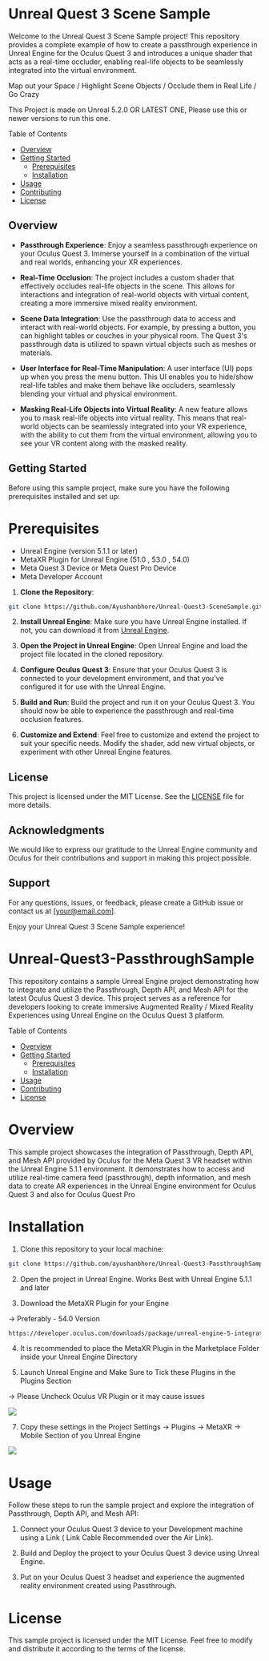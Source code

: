 

# Unreal Quest 3 Scene Sample

Welcome to the Unreal Quest 3 Scene Sample project! This repository provides a complete example of how to create a passthrough experience in Unreal Engine for the Oculus Quest 3 and introduces a unique shader that acts as a real-time occluder, enabling real-life objects to be seamlessly integrated into the virtual environment.

Map out your Space / Highlight Scene Objects / Occlude them in Real Life / Go Crazy

This Project is made on Unreal 5.2.0 OR LATEST ONE, Please use this or newer versions to run this one.

Table of Contents
- [Overview](#overview)
- [Getting Started](#getting-started)
  - [Prerequisites](#prerequisites)
  - [Installation](#installation)
- [Usage](#usage)
- [Contributing](#contributing)
- [License](#license)




## Overview

- **Passthrough Experience**: Enjoy a seamless passthrough experience on your Oculus Quest 3. Immerse yourself in a combination of the virtual and real worlds, enhancing your XR experiences.

- **Real-Time Occlusion**: The project includes a custom shader that effectively occludes real-life objects in the scene. This allows for interactions and integration of real-world objects with virtual content, creating a more immersive mixed reality environment.

- **Scene Data Integration**: Use the passthrough data to access and interact with real-world objects. For example, by pressing a button, you can highlight tables or couches in your physical room. The Quest 3's passthrough data is utilized to spawn virtual objects such as meshes or materials.

- **User Interface for Real-Time Manipulation**: A user interface (UI) pops up when you press the menu button. This UI enables you to hide/show real-life tables and make them behave like occluders, seamlessly blending your virtual and physical environment.

- **Masking Real-Life Objects into Virtual Reality**: A new feature allows you to mask real-life objects into virtual reality. This means that real-world objects can be seamlessly integrated into your VR experience, with the ability to cut them from the virtual environment, allowing you to see your VR content along with the masked reality.

## Getting Started

Before using this sample project, make sure you have the following prerequisites installed and set up:

# Prerequisites
- Unreal Engine (version 5.1.1 or later)
- MetaXR Plugin for Unreal Engine (51.0 , 53.0 , 54.0)
- Meta Quest 3 Device or Meta Quest Pro Device
- Meta Developer Account

1. **Clone the Repository**:


``` bash
git clone https://github.com/Ayushanbhore/Unreal-Quest3-SceneSample.git
```

2. **Install Unreal Engine**:
Make sure you have Unreal Engine installed. If not, you can download it from [Unreal Engine](https://www.unrealengine.com/).

3. **Open the Project in Unreal Engine**:
Open Unreal Engine and load the project file located in the cloned repository.

4. **Configure Oculus Quest 3**:
Ensure that your Oculus Quest 3 is connected to your development environment, and that you've configured it for use with the Unreal Engine.

5. **Build and Run**:
Build the project and run it on your Oculus Quest 3. You should now be able to experience the passthrough and real-time occlusion features.

6. **Customize and Extend**:
Feel free to customize and extend the project to suit your specific needs. Modify the shader, add new virtual objects, or experiment with other Unreal Engine features.

## License

This project is licensed under the MIT License. See the [LICENSE](LICENSE) file for more details.

## Acknowledgments

We would like to express our gratitude to the Unreal Engine community and Oculus for their contributions and support in making this project possible.

## Support

For any questions, issues, or feedback, please create a GitHub issue or contact us at [your@email.com].

Enjoy your Unreal Quest 3 Scene Sample experience!

# Unreal-Quest3-PassthroughSample

This repository contains a sample Unreal Engine project demonstrating how to integrate and utilize the Passthrough, Depth API, and Mesh API for the latest Oculus Quest 3 device. This project serves as a reference for developers looking to create immersive Augmented Reality / Mixed Reality Experiences using Unreal Engine on the Oculus Quest 3 platform.

Table of Contents
- [Overview](#overview)
- [Getting Started](#getting-started)
  - [Prerequisites](#prerequisites)
  - [Installation](#installation)
- [Usage](#usage)
- [Contributing](#contributing)
- [License](#license)


# Overview
This sample project showcases the integration of Passthrough, Depth API, and Mesh API provided by Oculus for the Meta Quest 3 VR headset within the Unreal Engine 5.1.1 environment. It demonstrates how to access and utilize real-time camera feed (passthrough), depth information, and mesh data to create AR experiences in the Unreal Engine environment for Oculus Quest 3 and also for Oculus Quest Pro



# Installation
1. Clone this repository to your local machine:

``` bash
git clone https://github.com/ayushanbhore/Unreal-Quest3-PassthroughSample.git
```
2. Open the project in Unreal Engine. Works Best with Unreal Engine 5.1.1 and later

3. Download the MetaXR Plugin for your Engine 

-> Preferably - 54.0 Version
``` bash
https://developer.oculus.com/downloads/package/unreal-engine-5-integration
```

4. It is recommended to place the MetaXR Plugin in the Marketplace Folder inside your Unreal Engine Directory

5. Launch Unreal Engine and Make Sure to Tick these Plugins in the Plugins Section

 -> Please Uncheck Oculus VR Plugin or it may cause issues 
 
   ![](Images/D.png)


7. Copy these settings in the Project Settings -> Plugins -> MetaXR -> Mobile Section of you Unreal Engine
   
  
  ![](Images/MobileSettings.png)

# Usage
Follow these steps to run the sample project and explore the integration of Passthrough, Depth API, and Mesh API:

1. Connect your Oculus Quest 3 device to your Development machine using a Link ( Link Cable Recommended over the Air Link).

2. Build and Deploy the project to your Oculus Quest 3 device using Unreal Engine.

3. Put on your Oculus Quest 3 headset and experience the augmented reality environment created using Passthrough.

# License
This sample project is licensed under the MIT License. Feel free to modify and distribute it according to the terms of the license.



